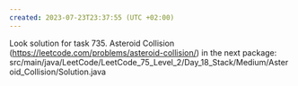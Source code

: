 ```yaml
---
created: 2023-07-23T23:37:55 (UTC +02:00)
---
```

Look solution for task 735. Asteroid Collision (https://leetcode.com/problems/asteroid-collision/) in the next
package: src/main/java/LeetCode/LeetCode_75_Level_2/Day_18_Stack/Medium/Asteroid_Collision/Solution.java
